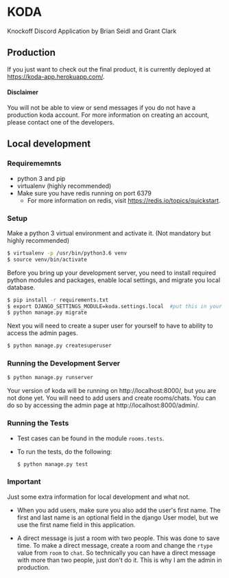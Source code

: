 # KODA
Knockoff Discord Application by Brian Seidl and Grant Clark

## Production
If you just want to check out the final product, it is currently deployed at https://koda-app.herokuapp.com/.

#### Disclaimer

You will not be able to view or send messages if you do not have a production koda account.  For more information on creating an account, please contact one of the developers.

## Local development

### Requirememnts
- python 3 and pip
- virtualenv (highly recommended)
- Make sure you have redis running on port 6379
    - For more information on redis, visit https://redis.io/topics/quickstart.

### Setup

Make a python 3 virtual environment and activate it. (Not mandatory but highly recommended)
```bash
$ virtualenv -p /usr/bin/python3.6 venv
$ source venv/bin/activate
```

Before you bring up your development server, you need to install required python modules and packages, enable local settings, and migrate you local database.
```bash
$ pip install -r requirements.txt
$ export DJANGO_SETTINGS_MODULE=koda.settings.local  #put this in your shell's startup script
$ python manage.py migrate
```

Next you will need to create a super user for yourself to have to ability to access the admin pages.
```bash
$ python manage.py createsuperuser
```

### Running the Development Server

```bash
$ python manage.py runserver
```

Your version of koda will be running on http://localhost:8000/, but you are not done yet.  You will need to add users and create rooms/chats.  You can do so by accessing the admin page at http://localhost:8000/admin/.

### Running the Tests

- Test cases can be found in the module `rooms.tests`.
- To run the tests, do the following:

    ```bash
    $ python manage.py test
    ```

### Important

Just some extra information for local development and what not.

- When you add users, make sure you also add the user's first name.  The first and last name is an optional field in the django User model, but we use the first name field in this application.

- A direct message is just a room with two people.  This was done to save time. To make a direct message, create a room and change the `rtype` value from `room` to `chat`.  So technically you can have a direct message with more than two people, just don't do it.  This is why I am the admin in production.
